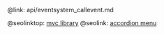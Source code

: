 @link: api/eventsystem_callevent.md

@seolinktop: [mvc library](https://webix.com)
@seolink: [accordion menu](https://webix.com/widget/accordion/)